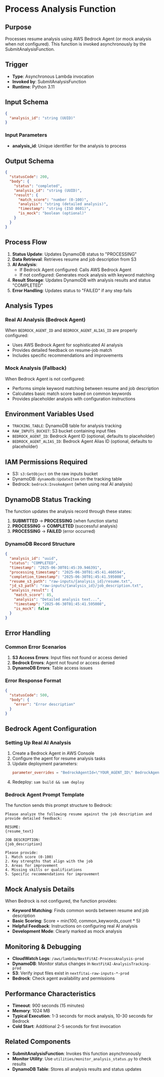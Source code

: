 # Process Analysis Function

## Purpose
Processes resume analysis using AWS Bedrock Agent (or mock analysis when not configured). This function is invoked asynchronously by the SubmitAnalysisFunction.

## Trigger
- **Type**: Asynchronous Lambda invocation
- **Invoked by**: SubmitAnalysisFunction
- **Runtime**: Python 3.11

## Input Schema
```json
{
  "analysis_id": "string (UUID)"
}
```

### Input Parameters
- **analysis_id**: Unique identifier for the analysis to process

## Output Schema
```json
{
  "statusCode": 200,
  "body": {
    "status": "completed",
    "analysis_id": "string (UUID)",
    "result": {
      "match_score": "number (0-100)",
      "analysis": "string (detailed analysis)",
      "timestamp": "string (ISO 8601)",
      "is_mock": "boolean (optional)"
    }
  }
}
```

## Process Flow
1. **Status Update**: Updates DynamoDB status to "PROCESSING"
2. **Data Retrieval**: Retrieves resume and job description from S3
3. **AI Analysis**: 
   - If Bedrock Agent configured: Calls AWS Bedrock Agent
   - If not configured: Generates mock analysis with keyword matching
4. **Result Storage**: Updates DynamoDB with analysis results and status "COMPLETED"
5. **Error Handling**: Updates status to "FAILED" if any step fails

## Analysis Types

### Real AI Analysis (Bedrock Agent)
When `BEDROCK_AGENT_ID` and `BEDROCK_AGENT_ALIAS_ID` are properly configured:
- Uses AWS Bedrock Agent for sophisticated AI analysis
- Provides detailed feedback on resume-job match
- Includes specific recommendations and improvements

### Mock Analysis (Fallback)
When Bedrock Agent is not configured:
- Performs simple keyword matching between resume and job description
- Calculates basic match score based on common keywords
- Provides placeholder analysis with configuration instructions

## Environment Variables Used
- `TRACKING_TABLE`: DynamoDB table for analysis tracking
- `RAW_INPUTS_BUCKET`: S3 bucket containing input files
- `BEDROCK_AGENT_ID`: Bedrock Agent ID (optional, defaults to placeholder)
- `BEDROCK_AGENT_ALIAS_ID`: Bedrock Agent Alias ID (optional, defaults to placeholder)

## IAM Permissions Required
- S3: `s3:GetObject` on the raw inputs bucket
- DynamoDB: `dynamodb:UpdateItem` on the tracking table
- Bedrock: `bedrock:InvokeAgent` (when using real AI analysis)

## DynamoDB Status Tracking

The function updates the analysis record through these states:

1. **SUBMITTED** → **PROCESSING** (when function starts)
2. **PROCESSING** → **COMPLETED** (successful analysis)
3. **PROCESSING** → **FAILED** (error occurred)

### DynamoDB Record Structure
```json
{
  "analysis_id": "uuid",
  "status": "COMPLETED",
  "timestamp": "2025-06-30T01:45:39.946391",
  "processing_timestamp": "2025-06-30T01:45:41.460594",
  "completion_timestamp": "2025-06-30T01:45:41.595008",
  "resume_s3_path": "raw-inputs/{analysis_id}/resume.txt",
  "jd_s3_path": "raw-inputs/{analysis_id}/job_description.txt",
  "analysis_result": {
    "match_score": 85,
    "analysis": "Detailed analysis text...",
    "timestamp": "2025-06-30T01:45:41.595008",
    "is_mock": false
  }
}
```

## Error Handling

### Common Error Scenarios
1. **S3 Access Errors**: Input files not found or access denied
2. **Bedrock Errors**: Agent not found or access denied
3. **DynamoDB Errors**: Table access issues

### Error Response Format
```json
{
  "statusCode": 500,
  "body": {
    "error": "Error description"
  }
}
```

## Bedrock Agent Configuration

### Setting Up Real AI Analysis
1. Create a Bedrock Agent in AWS Console
2. Configure the agent for resume analysis tasks
3. Update deployment parameters:
   ```toml
   parameter_overrides = "BedrockAgentId=\"YOUR_AGENT_ID\" BedrockAgentAliasId=\"YOUR_ALIAS_ID\""
   ```
4. Redeploy: `sam build && sam deploy`

### Bedrock Agent Prompt Template
The function sends this prompt structure to Bedrock:
```
Please analyze the following resume against the job description and provide detailed feedback:

RESUME:
{resume_text}

JOB DESCRIPTION:
{job_description}

Please provide:
1. Match score (0-100)
2. Key strengths that align with the job
3. Areas for improvement
4. Missing skills or qualifications
5. Specific recommendations for improvement
```

## Mock Analysis Details

When Bedrock is not configured, the function provides:
- **Keyword Matching**: Finds common words between resume and job description
- **Basic Scoring**: Score = min(100, common_keywords_count * 5)
- **Helpful Feedback**: Instructions on configuring real AI analysis
- **Development Mode**: Clearly marked as mock analysis

## Monitoring & Debugging
- **CloudWatch Logs**: `/aws/lambda/NextFitAI-ProcessAnalysis-prod`
- **DynamoDB**: Monitor status changes in `NextFitAI-AnalysisTracking-prod`
- **S3**: Verify input files exist in `nextfitai-raw-inputs-*-prod`
- **Bedrock**: Check agent availability and permissions

## Performance Characteristics
- **Timeout**: 900 seconds (15 minutes)
- **Memory**: 1024 MB
- **Typical Execution**: 1-3 seconds for mock analysis, 10-30 seconds for Bedrock
- **Cold Start**: Additional 2-5 seconds for first invocation

## Related Components
- **SubmitAnalysisFunction**: Invokes this function asynchronously
- **Monitor Utility**: Use `utilities/monitor_analysis_status.py` to check results
- **DynamoDB Table**: Stores all analysis results and status updates
